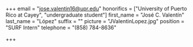 +++
email = "jose.valentin16@upr.edu"
honorifics = ["University of Puerto Rico at Cayey", "undergraduate student"]
first_name = "José C. Valentín"
last_name = "López"
suffix = ""
picture = "JValentinLopez.jpg"
position = "SURF Intern"
telephone = "(858) 784-8636"

+++

